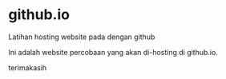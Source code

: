 # github.io
Latihan hosting website pada dengan github

Ini adalah website percobaan yang akan di-hosting di github.io.

terimakasih